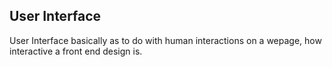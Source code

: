## User Interface

User Interface basically as to do with human interactions on a wepage, how interactive a front end design is.
